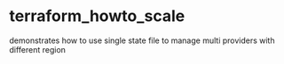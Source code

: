 # terraform_howto_scale

demonstrates how to use single state file to manage multi providers with different region
